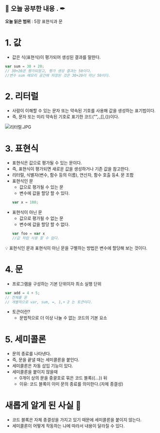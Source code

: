## 📕 오늘 공부한 내용 . ✒

**오늘 읽은 범위** : 5장 표현식과 문

# 1. 값

- 값은 식(표현식)이 평가되어 생성된 결과를 말한다.

```jsx
var sum = 30 + 20;
// 30+20은 평가되었고, 평가 생성 결과는 50이다.
//변수 sum 메모리 공간에 저장된 것은 30+20이 아닌 50이다.
```

# 2. 리터럴

- 사람이 이해할 수 있는 문자 또는 약속된 기호를 사용해 값을 생성하는 표기법이다.
- 즉, 문자 또는 미리 약속된 기호로 표기한 코드(””,.,[],{})이다.

![리터럴.JPG](https://s3-us-west-2.amazonaws.com/secure.notion-static.com/523b2fc8-4e41-42f3-a424-7abfb17dc92c/%EB%A6%AC%ED%84%B0%EB%9F%B4.jpg)

# 3. 표현식

- 표현식은 값으로 평가될 수 있는 문이다.
- 즉, 표현식이 평가되면 새로운 값을 생성하거나 기존 값을 참고한다.
- 리터럴, 식별자(변수, 함수 등의 이름), 연산자, 함수 호출 등4. 문 조합
- 표현식인 문
  - 값으로 평가될 수 있는 문
  - 변수에 값을 할당 할 수 있다.
  ```jsx
  var x = 100;
  ```
- 표현식이 아닌 문
  - 값으로 평가될 수 없는 문
  - 변수에 값을 할당 할 수 없다.
  ```jsx
  var foo = var x
  //값 처럼 사용 할 수 없다.
  ```

<aside>
💡 표현식인 문과 표현식이 아닌 문을 구별하는 방법은 변수에 할당해 보는 것이다.

</aside>

# 4. 문

- 프로그램을 구성하는 기본 단위이자 최소 실행 단위

```jsx
var add = 4 + 5;
// 전체를 문
// 개별적으로 var, sum, =, 1,+ 2 는 토큰이다.
```

- 토큰이란?
  - 문법적으로 더 이상 나눌 수 없는 코드의 기본 요소

# 5. 세미콜론

- 문의 종료를 나타낸다.
- 즉, 문을 끝낼 때는 세미콜론을 붙인다.
- 세미콜론은 자동 삽입 기능이 있다.
- 세미콜론을 붙이지 않을때
  - 0개이 상의 문을 중괄호로 묶은 코드 블록({…}) 뒤
  - 이유: 코드 블록이 이미 문의 종료를 의미한다.(자체 종결성)

# 새롭게 알게 된 사실 💭

- 코드 블록은 자체 종결성을 가지고 있기 때문에 세미콜론을 붙이지 않는다.
- 세미콜론이 어떻게 작동하는 냐에 따라서 내용이 달라질 수 있다.
